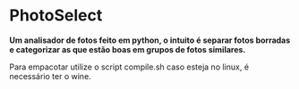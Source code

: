 **PhotoSelect**
===

**Um analisador de fotos feito em python, o intuito é separar fotos borradas e categorizar as que estão boas em grupos de fotos similares.**

Para empacotar utilize o script compile.sh caso esteja no linux, é necessário ter o wine.
